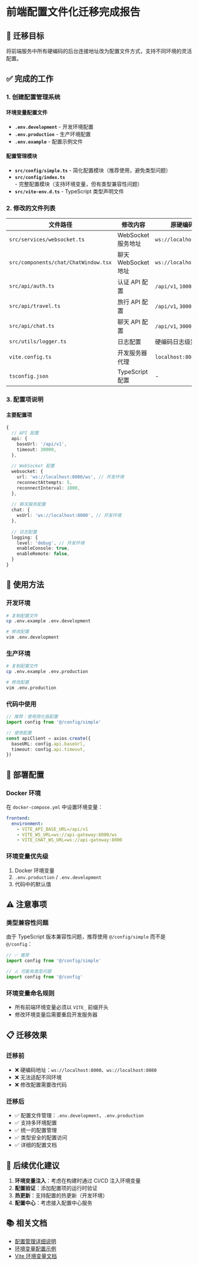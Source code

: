# 前端配置文件化迁移完成报告

## 🎯 迁移目标

将前端服务中所有硬编码的后台连接地址改为配置文件方式，支持不同环境的灵活配置。

## ✅ 完成的工作

### 1. 创建配置管理系统

#### 环境变量配置文件
- **`.env.development`** - 开发环境配置
- **`.env.production`** - 生产环境配置  
- **`.env.example`** - 配置示例文件

#### 配置管理模块
- **`src/config/simple.ts`** - 简化配置模块（推荐使用，避免类型问题）
- **`src/config/index.ts`** - 完整配置模块（支持环境变量，但有类型兼容性问题）
- **`src/vite-env.d.ts`** - TypeScript 类型声明文件

### 2. 修改的文件列表

| 文件路径 | 修改内容 | 原硬编码地址 | 新配置方式 |
|---------|---------|-------------|-----------|
| `src/services/websocket.ts` | WebSocket 服务地址 | `ws://localhost:8080/ws` | `config.websocket.url` |
| `src/components/chat/ChatWindow.tsx` | 聊天 WebSocket 地址 | `ws://localhost:8000` | `config.chat.wsUrl` |
| `src/api/auth.ts` | 认证 API 配置 | `/api/v1`, `10000ms` | `config.api.baseUrl`, `config.api.timeout` |
| `src/api/travel.ts` | 旅行 API 配置 | `/api/v1`, `30000ms` | `config.api.baseUrl`, `config.api.timeout` |
| `src/api/chat.ts` | 聊天 API 配置 | `/api/v1`, `30000ms` | `config.api.baseUrl`, `config.api.timeout` |
| `src/utils/logger.ts` | 日志配置 | 硬编码日志级别 | `config.logging.*` |
| `vite.config.ts` | 开发服务器代理 | `localhost:8080` | 环境变量 `VITE_PROXY_*` |
| `tsconfig.json` | TypeScript 配置 | - | 添加 Vite 类型支持 |

### 3. 配置项说明

#### 主要配置项
```typescript
{
  // API 配置
  api: {
    baseUrl: '/api/v1',
    timeout: 30000,
  },
  
  // WebSocket 配置
  websocket: {
    url: 'ws://localhost:8080/ws', // 开发环境
    reconnectAttempts: 5,
    reconnectInterval: 1000,
  },
  
  // 聊天服务配置
  chat: {
    wsUrl: 'ws://localhost:8000', // 开发环境
  },
  
  // 日志配置
  logging: {
    level: 'debug', // 开发环境
    enableConsole: true,
    enableRemote: false,
  }
}
```

## 🔧 使用方法

### 开发环境
```bash
# 复制配置文件
cp .env.example .env.development

# 修改配置
vim .env.development
```

### 生产环境
```bash
# 复制配置文件
cp .env.example .env.production

# 修改配置
vim .env.production
```

### 代码中使用
```typescript
// 推荐：使用简化版配置
import config from '@/config/simple'

// 使用配置
const apiClient = axios.create({
  baseURL: config.api.baseUrl,
  timeout: config.api.timeout,
})
```

## 🚀 部署配置

### Docker 环境
在 `docker-compose.yml` 中设置环境变量：

```yaml
frontend:
  environment:
    - VITE_API_BASE_URL=/api/v1
    - VITE_WS_URL=ws://api-gateway:8000/ws
    - VITE_CHAT_WS_URL=ws://api-gateway:8000
```

### 环境变量优先级
1. Docker 环境变量
2. `.env.production` / `.env.development`
3. 代码中的默认值

## ⚠️ 注意事项

### 类型兼容性问题
由于 TypeScript 版本兼容性问题，推荐使用 `@/config/simple` 而不是 `@/config`：

```typescript
// ✅ 推荐
import config from '@/config/simple'

// ⚠️ 可能有类型问题
import config from '@/config'
```

### 环境变量命名规则
- 所有前端环境变量必须以 `VITE_` 前缀开头
- 修改环境变量后需要重启开发服务器

## 📋 迁移效果

### 迁移前
- ❌ 硬编码地址：`ws://localhost:8000`、`ws://localhost:8080`
- ❌ 无法适配不同环境
- ❌ 修改配置需要改代码

### 迁移后
- ✅ 配置文件管理：`.env.development`、`.env.production`
- ✅ 支持多环境配置
- ✅ 统一的配置管理
- ✅ 类型安全的配置访问
- ✅ 详细的配置文档

## 🔄 后续优化建议

1. **环境变量注入**：考虑在构建时通过 CI/CD 注入环境变量
2. **配置验证**：添加配置项的运行时验证
3. **热更新**：支持配置的热更新（开发环境）
4. **配置中心**：考虑接入配置中心服务

## 📚 相关文档

- [配置管理详细说明](./src/config/README.md)
- [环境变量配置示例](./.env.example)
- [Vite 环境变量文档](https://vitejs.dev/guide/env-and-mode.html)
